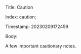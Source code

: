 Title:  Caution

Index:  caution; 

Timestamp: 20230209172459

Body:

A few important cautionary notes.

